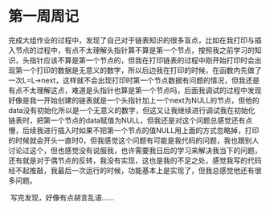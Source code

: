 # 第一周周记

​         完成大组作业的过程中，发现了自己对于链表知识的很多盲点，比如在我打印与插入节点的过程中，有点不太理解头指针算不算是第一个节点，按照我之前学习的知识，头指针应该不算是第一个节点的，但我在打印链表的过程中刚开始打印时会出现第一个打印的数据是无意义的数字，所以后边我在打印的时候，在函数内先做了一次L=L->next，这样就不会出现打印时第一个节点数据有问题的情况，但我还是有点不太理解这点，难道是头指针也算是第一个节点吗，后面我调试的过程中发现好像是我一开始创建的链表就是一个头指针加上一个next为NULL的节点，但他的data没有初始化所以是一个无意义的数字，但这又让我继续进行调试我在初始化链表时，把第一个节点的data赋值为NULL，但我还是对这个问题总感觉还有点懵，后续我进行插入时如果不把第一个节点的值NULL用上面的方式忽略掉，打印的时候就会开头一直时0，但我感觉这个问题有可能是我代码的问题，我也跟别人讨论过这个，但也感觉没有说服我，也许需要我日后的学习来解决我当下的问题，还有就是对于偶节点的反转，我没有实现，这也是我的不足之处，感觉我写的代码经不起推敲，我最后一次运行的时候，功能基本上是实现了，但我总感觉他还有很多问题。

​         写完发现，好像有点胡言乱语……

